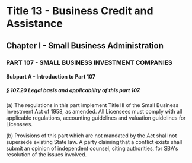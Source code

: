 
# Title 13 - Business Credit and Assistance
## Chapter I - Small Business Administration
### PART 107 - SMALL BUSINESS INVESTMENT COMPANIES
#### Subpart A - Introduction to Part 107
##### § 107.20 Legal basis and applicability of this part 107.

(a) The regulations in this part implement Title III of the Small Business Investment Act of 1958, as amended. All Licensees must comply with all applicable regulations, accounting guidelines and valuation guidelines for Licensees.

(b) Provisions of this part which are not mandated by the Act shall not supersede existing State law. A party claiming that a conflict exists shall submit an opinion of independent counsel, citing authorities, for SBA's resolution of the issues involved.
